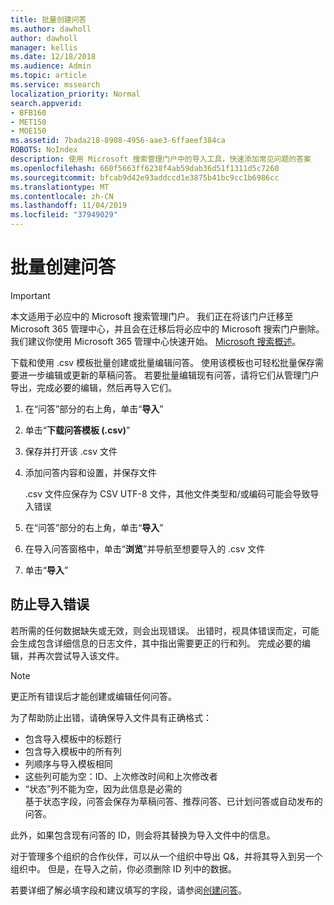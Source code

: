 ```yaml
---
title: 批量创建问答
ms.author: dawholl
author: dawholl
manager: kellis
ms.date: 12/18/2018
ms.audience: Admin
ms.topic: article
ms.service: mssearch
localization_priority: Normal
search.appverid:
- BFB160
- MET150
- MOE150
ms.assetid: 7bada218-8908-4956-aae3-6ffaeef384ca
ROBOTS: NoIndex
description: 使用 Microsoft 搜索管理门户中的导入工具，快速添加常见问题的答案
ms.openlocfilehash: 660f5663ff6238f4ab59dab36d51f1311d5c7260
ms.sourcegitcommit: bfcab9d42e93addccd1e3875b41bc9cc1b6986cc
ms.translationtype: MT
ms.contentlocale: zh-CN
ms.lasthandoff: 11/04/2019
ms.locfileid: "37949029"
---
```

# <a name="bulk-create-qas"></a>批量创建问答

> [!IMPORTANT]
> 本文适用于必应中的 Microsoft 搜索管理门户。 我们正在将该门户迁移至 Microsoft 365 管理中心，并且会在迁移后将必应中的 Microsoft 搜索门户删除。 我们建议你使用 Microsoft 365 管理中心快速开始。 [Microsoft 搜索概述](overview-microsoft-search.md)。
    
下载和使用 .csv 模板批量创建或批量编辑问答。 使用该模板也可轻松批量保存需要进一步编辑或更新的草稿问答。 若要批量编辑现有问答，请将它们从管理门户导出，完成必要的编辑，然后再导入它们。
  
1. 在“问答”部分的右上角，单击“**导入**”
    
2. 单击“**下载问答模板 (.csv)**”
    
3. 保存并打开该 .csv 文件
    
4. 添加问答内容和设置，并保存文件

    .csv 文件应保存为 CSV UTF-8 文件，其他文件类型和/或编码可能会导致导入错误
    
5. 在“问答”部分的右上角，单击“**导入**”
    
6. 在导入问答窗格中，单击“**浏览**”并导航至想要导入的 .csv 文件 
    
7. 单击“**导入**”

## <a name="prevent-import-errors"></a>防止导入错误      
若所需的任何数据缺失或无效，则会出现错误。 出错时，视具体错误而定，可能会生成包含详细信息的日志文件，其中指出需要更正的行和列。 完成必要的编辑，并再次尝试导入该文件。

> [!NOTE]
> 更正所有错误后才能创建或编辑任何问答。 

为了帮助防止出错，请确保导入文件具有正确格式：
- 包含导入模板中的标题行
- 包含导入模板中的所有列
- 列顺序与导入模板相同
- 这些列可能为空：ID、上次修改时间和上次修改者
- “状态”列不能为空，因为此信息是必需的  
基于状态字段，问答会保存为草稿问答、推荐问答、已计划问答或自动发布的问答。

此外，如果包含现有问答的 ID，则会将其替换为导入文件中的信息。

对于管理多个组织的合作伙伴，可以从一个组织中导出 Q&，并将其导入到另一个组织中。 但是，在导入之前，你必须删除 ID 列中的数据。

若要详细了解必填字段和建议填写的字段，请参阅[创建问答](create-qas.md)。

  

